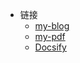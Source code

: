 <!-- _navbar.md -->

* 链接
  * [my-blog](https://liu-paopao.github.io/)
  * [my-pdf](https://liuhanxu.gitee.io/pdf/)
  * [Docsify](https://docsify.js.org/#/)
